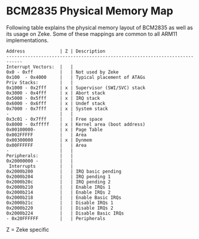 BCM2835 Physical Memory Map
===========================

Following table explains the physical memory layout of BCM2835 as well as its
usage on Zeke. Some of these mappings are common to all ARM11 implementations.

    Address             | Z | Description
    ----------------------------------------------------------------------------
    Interrupt Vectors:  |   |
    0x0 - 0xff          |   | Not used by Zeke
    0x100  - 0x4000     |   | Typical placement of ATAGs
    Priv Stacks:        |   |
    0x1000 - 0x2fff     | x | Supervisor (SWI/SVC) stack
    0x3000 - 0x4fff     | x | Abort stack
    0x5000 - 0x5fff     | x | IRQ stack
    0x6000 - 0x6fff     | x | Undef stack
    0x7000 - 0x7fff     | x | System stack
    -                   |   |
    0x3c01 - 0x7fff     |   | Free space
    0x8000 - 0xfffff    | x | Kernel area (boot address)
    0x00100000-         | x | Page Table
    0x002FFFFF          |   | Area
    0x00300000          | x | Dynmem
    0x00FFFFFF          |   | Area
    -                   |   |
    Peripherals:        |   |
    0x20000000 -        |   |
     Interrupts         |   |
    0x2000b200          |   | IRQ basic pending
    0x2000b204          |   | IRQ pending 1
    0x2000b20c          |   | IRQ pending 2
    0x2000b210          |   | Enable IRQs 1
    0x2000b214          |   | Enable IRQs 2
    0x2000b218          |   | Enable Basic IRQs
    0x2000b21c          |   | Disable IRQs 1
    0x2000b220          |   | Disable IRQs 2
    0x2000b224          |   | Disable Basic IRQs
    - 0x20FFFFFF        |   | Peripherals

Z = Zeke specific
